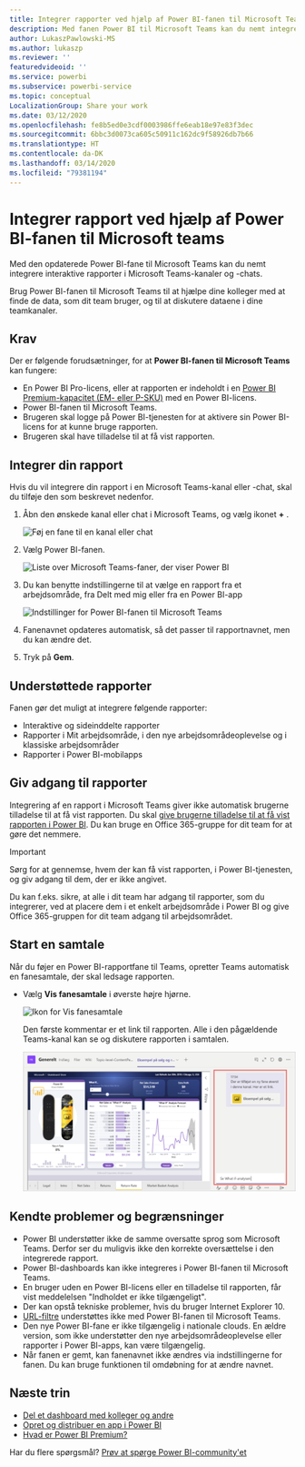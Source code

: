 ```yaml
---
title: Integrer rapporter ved hjælp af Power BI-fanen til Microsoft Teams
description: Med fanen Power BI til Microsoft Teams kan du nemt integrere interaktive rapporter i kanaler og chats.
author: LukaszPawlowski-MS
ms.author: lukaszp
ms.reviewer: ''
featuredvideoid: ''
ms.service: powerbi
ms.subservice: powerbi-service
ms.topic: conceptual
LocalizationGroup: Share your work
ms.date: 03/12/2020
ms.openlocfilehash: fe8b5ed0e3cdf0003986ffe6eab18e97e83f3dec
ms.sourcegitcommit: 6bbc3d0073ca605c50911c162dc9f58926db7b66
ms.translationtype: HT
ms.contentlocale: da-DK
ms.lasthandoff: 03/14/2020
ms.locfileid: "79381194"
---
```

# <a name="embed-report-with-the-power-bi-tab-for-microsoft-teams"></a>Integrer rapport ved hjælp af Power BI-fanen til Microsoft teams

Med den opdaterede Power BI-fane til Microsoft Teams kan du nemt integrere interaktive rapporter i Microsoft Teams-kanaler og -chats.

Brug Power BI-fanen til Microsoft Teams til at hjælpe dine kolleger med at finde de data, som dit team bruger, og til at diskutere dataene i dine teamkanaler.

## <a name="requirements"></a>Krav

Der er følgende forudsætninger, for at **Power BI-fanen til Microsoft Teams** kan fungere:

- En Power BI Pro-licens, eller at rapporten er indeholdt i en [Power BI Premium-kapacitet (EM- eller P-SKU)](service-premium-what-is.md) med en Power BI-licens.
- Power BI-fanen til Microsoft Teams.
- Brugeren skal logge på Power BI-tjenesten for at aktivere sin Power BI-licens for at kunne bruge rapporten.
- Brugeren skal have tilladelse til at få vist rapporten.

## <a name="embed-your-report"></a>Integrer din rapport
Hvis du vil integrere din rapport i en Microsoft Teams-kanal eller -chat, skal du tilføje den som beskrevet nedenfor.

1. Åbn den ønskede kanal eller chat i Microsoft Teams, og vælg ikonet **+** .

    ![Føj en fane til en kanal eller chat](media/service-embed-report-microsoft-teams/service-embed-report-microsoft-teams-add.png)

2. Vælg Power BI-fanen.

    ![Liste over Microsoft Teams-faner, der viser Power BI](media/service-embed-report-microsoft-teams/service-embed-report-microsoft-teams-tab.png)

3. Du kan benytte indstillingerne til at vælge en rapport fra et arbejdsområde, fra Delt med mig eller fra en Power BI-app

    ![Indstillinger for Power BI-fanen til Microsoft Teams](media/service-embed-report-microsoft-teams/service-embed-report-microsoft-teams-tab-settings.png)

4. Fanenavnet opdateres automatisk, så det passer til rapportnavnet, men du kan ændre det. 

5. Tryk på **Gem**.

## <a name="supported-reports"></a>Understøttede rapporter

Fanen gør det muligt at integrere følgende rapporter:

- Interaktive og sideinddelte rapporter
- Rapporter i Mit arbejdsområde, i den nye arbejdsområdeoplevelse og i klassiske arbejdsområder
- Rapporter i Power BI-mobilapps


## <a name="grant-access-to-reports"></a>Giv adgang til rapporter

Integrering af en rapport i Microsoft Teams giver ikke automatisk brugerne tilladelse til at få vist rapporten. Du skal [give brugerne tilladelse til at få vist rapporten i Power BI](service-share-dashboards.md). Du kan bruge en Office 365-gruppe for dit team for at gøre det nemmere. 

> [!IMPORTANT]
> Sørg for at gennemse, hvem der kan få vist rapporten, i Power BI-tjenesten, og giv adgang til dem, der er ikke angivet.

Du kan f.eks. sikre, at alle i dit team har adgang til rapporter, som du integrerer, ved at placere dem i et enkelt arbejdsområde i Power BI og give Office 365-gruppen for dit team adgang til arbejdsområdet.

## <a name="start-a-conversation"></a>Start en samtale

Når du føjer en Power BI-rapportfane til Teams, opretter Teams automatisk en fanesamtale, der skal ledsage rapporten. 

- Vælg **Vis fanesamtale** i øverste højre hjørne.

    ![Ikon for Vis fanesamtale](media/service-embed-report-microsoft-teams/power-bi-teams-conversation-icon.png)

    Den første kommentar er et link til rapporten. Alle i den pågældende Teams-kanal kan se og diskutere rapporten i samtalen.

    ![Fanesamtale](media/service-embed-report-microsoft-teams/power-bi-teams-conversation-tab.png)

## <a name="known-issues-and-limitations"></a>Kendte problemer og begrænsninger

- Power BI understøtter ikke de samme oversatte sprog som Microsoft Teams. Derfor ser du muligvis ikke den korrekte oversættelse i den integrerede rapport.
- Power BI-dashboards kan ikke integreres i Power BI-fanen til Microsoft Teams.
- En bruger uden en Power BI-licens eller en tilladelse til rapporten, får vist meddelelsen "Indholdet er ikke tilgængeligt".
- Der kan opstå tekniske problemer, hvis du bruger Internet Explorer 10. <!--You can look at the [browsers support for Power BI](consumer/end-user-browsers.md) and for [Office 365](https://products.office.com/office-system-requirements#Browsers-section). -->
- [URL-filtre](service-url-filters.md) understøttes ikke med Power BI-fanen til Microsoft Teams.
- Den nye Power BI-fane er ikke tilgængelig i nationale clouds. En ældre version, som ikke understøtter den nye arbejdsområdeoplevelse eller rapporter i Power BI-apps, kan være tilgængelig. 
- Når fanen er gemt, kan fanenavnet ikke ændres via indstillingerne for fanen. Du kan bruge funktionen til omdøbning for at ændre navnet.

## <a name="next-steps"></a>Næste trin
- [Del et dashboard med kolleger og andre](service-share-dashboards.md)  
- [Opret og distribuer en app i Power BI](service-create-distribute-apps.md)  
- [Hvad er Power BI Premium?](service-premium-what-is.md)

Har du flere spørgsmål? [Prøv at spørge Power BI-community'et](https://community.powerbi.com/)
